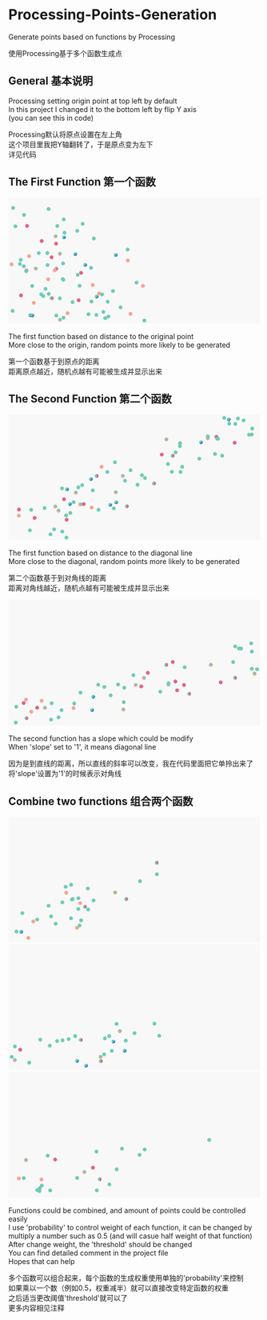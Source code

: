 ﻿# Processing-Points-Generation
Generate points based on functions by Processing  

使用Processing基于多个函数生成点  

## General 基本说明
Processing setting origin point at top left by default  
In this project I changed it to the bottom left by flip Y axis  
(you can see this in code)  

Processing默认将原点设置在左上角  
这个项目里我把Y轴翻转了，于是原点变为左下  
详见代码  

## The First Function 第一个函数
![First Function](https://github.com/WuWaA/Processing-Points-Generation/raw/master/function%201.png)  

The first function based on distance to the original point  
More close to the origin, random points more likely to be generated  

第一个函数基于到原点的距离  
距离原点越近，随机点越有可能被生成并显示出来  

## The Second Function 第二个函数
![Second Function](https://github.com/WuWaA/Processing-Points-Generation/raw/master/function%202.png)  

The first function based on distance to the diagonal line  
More close to the diagonal, random points more likely to be generated  

第二个函数基于到对角线的距离  
距离对角线越近，随机点越有可能被生成并显示出来  

![Second Function With Slope](https://github.com/WuWaA/Processing-Points-Generation/raw/master/function%202%20slope.png)  

The second function has a slope which could be modify  
When 'slope' set to '1', it means diagonal line  

因为是到直线的距离，所以直线的斜率可以改变，我在代码里面把它单拎出来了  
将'slope'设置为'1'的时候表示对角线  

## Combine two functions 组合两个函数
![Two Functions](https://github.com/WuWaA/Processing-Points-Generation/raw/master/function%20both.png)  
![Two Functions With Slope](https://github.com/WuWaA/Processing-Points-Generation/raw/master/function%20both%20slope.png)  
![Two Functions With Slope](https://github.com/WuWaA/Processing-Points-Generation/raw/master/function%20both%20slope%202.png)  

Functions could be combined, and amount of points could be controlled easily  
I use 'probability' to control weight of each function, it can be changed by multiply a number such as 0.5 (and will casue half weight of that function)  
After change weight, the 'threshold' should be changed  
You can find detailed comment in the project file  
Hopes that can help  

多个函数可以组合起来，每个函数的生成权重使用单独的'probability'来控制  
如果乘以一个数（例如0.5，权重减半）就可以直接改变特定函数的权重  
之后适当更改阈值'threshold'就可以了  
更多内容相见注释  